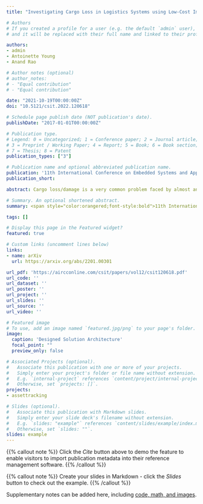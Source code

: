 ```yaml
---
title: "Investigating Cargo Loss in Logistics Systems using Low-Cost Impact Sensors"

# Authors
# If you created a profile for a user (e.g. the default `admin` user), write the username (folder name) here 
# and it will be replaced with their full name and linked to their profile.

authors:
- admin
- Antoinette Young
- Anand Rao

# Author notes (optional)
# author_notes:
# - "Equal contribution"
# - "Equal contribution"

date: "2021-10-19T00:00:00Z"
doi: "10.5121/csit.2022.120618"

# Schedule page publish date (NOT publication's date).
publishDate: "2017-01-01T00:00:00Z"

# Publication type.
# Legend: 0 = Uncategorized; 1 = Conference paper; 2 = Journal article;
# 3 = Preprint / Working Paper; 4 = Report; 5 = Book; 6 = Book section;
# 7 = Thesis; 8 = Patent
publication_types: ["3"]

# Publication name and optional abbreviated publication name.
publication: '11th International Conference on Embedded Systems and Applications EMSA 2022 - Sydney, Australia'
publication_short: 

abstract: Cargo loss/damage is a very common problem faced by almost any business with a supply chain arm, leading to major problems like revenue loss and reputation tarnishing. This problem can be solved by employing an asset and impact tracking solution. This would be more practical and effective for high-cost cargo in comparison to low-cost cargo due to the high costs associated with the sensors and overall solution. In this study, we propose a low-cost solution architecture that is scalable, user-friendly, easy to adopt and is viable for a large range of cargo and logistics systems. Taking inspiration from a real-life use case we solved for a client, we also provide insights into the architecture as well as the design decisions that make this a reality.

# Summary. An optional shortened abstract.
summary: <span style="color:orangered;font-style:bold">11th International Conference on Embedded Systems and Applications, EMSA 2022 - Sydney, Australia</span>

tags: []

# Display this page in the Featured widget?
featured: true

# Custom links (uncomment lines below)
links:
- name: arXiv
  url: https://arxiv.org/abs/2201.00301

url_pdf: 'https://aircconline.com/csit/papers/vol12/csit120618.pdf'
url_code: ''
url_dataset: ''
url_poster: ''
url_project: ''
url_slides: ''
url_source: ''
url_video: ''

# Featured image
# To use, add an image named `featured.jpg/png` to your page's folder. 
image:
  caption: 'Designed Solution Architecture'
  focal_point: ""
  preview_only: false

# Associated Projects (optional).
#   Associate this publication with one or more of your projects.
#   Simply enter your project's folder or file name without extension.
#   E.g. `internal-project` references `content/project/internal-project/index.md`.
#   Otherwise, set `projects: []`.
projects:
- assettracking

# Slides (optional).
#   Associate this publication with Markdown slides.
#   Simply enter your slide deck's filename without extension.
#   E.g. `slides: "example"` references `content/slides/example/index.md`.
#   Otherwise, set `slides: ""`.
slides: example
---
```


{{% callout note %}}
Click the *Cite* button above to demo the feature to enable visitors to import publication metadata into their reference management software.
{{% /callout %}}

{{% callout note %}}
Create your slides in Markdown - click the *Slides* button to check out the example.
{{% /callout %}}

Supplementary notes can be added here, including [code, math, and images](https://wowchemy.com/docs/writing-markdown-latex/).
